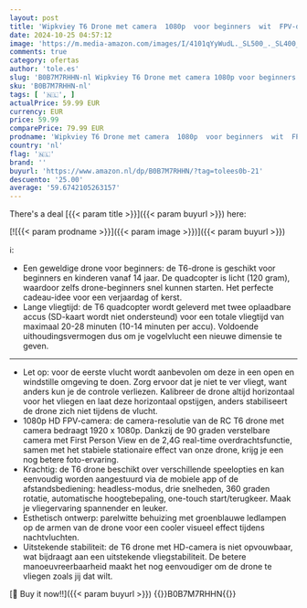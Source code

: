 ```yaml
---
layout: post
title: 'Wipkviey T6 Drone met camera  1080p  voor beginners  wit  FPV-drone  quadcopter voor kinderen  2 accu s  20-28 minuten vliegtijd  cadeaus en speelgoed voor kinderen'
date: 2024-10-25 04:57:12
image: 'https://m.media-amazon.com/images/I/4101qYyWudL._SL500_._SL400_.jpg'
comments: true
category: ofertas
author: 'tole.es'
slug: 'B0B7M7RHHN-nl Wipkviey T6 Drone met camera 1080p voor beginners wit FPV-...'
sku: 'B0B7M7RHHN-nl'
tags: [ '🇳🇱', ]
actualPrice: 59.99 EUR
currency: EUR
price: 59.99
comparePrice: 79.99 EUR
prodname: 'Wipkviey T6 Drone met camera  1080p  voor beginners  wit  FPV-drone  quadcopter voor kinderen  2 accu s  20-28 minuten vliegtijd  cadeaus en speelgoed voor kinderen'
country: 'nl'
flag: '🇳🇱'
brand: ''
buyurl: 'https://www.amazon.nl/dp/B0B7M7RHHN/?tag=tolees0b-21'
descuento: '25.00'
average: '59.6742105263157'
---
```


There's a deal [{{< param title >}}]({{< param buyurl >}})  here:

[![{{< param prodname >}}]({{< param image >}})]({{< param buyurl >}})

ℹ️:

- Een geweldige drone voor beginners: de T6-drone is geschikt voor beginners en kinderen vanaf 14 jaar. De quadcopter is licht (120 gram), waardoor zelfs drone-beginners snel kunnen starten. Het perfecte cadeau-idee voor een verjaardag of kerst.
- Lange vliegtijd: de T6 quadcopter wordt geleverd met twee oplaadbare accus (SD-kaart wordt niet ondersteund) voor een totale vliegtijd van maximaal 20-28 minuten (10-14 minuten per accu). Voldoende uithoudingsvermogen dus om je vogelvlucht een nieuwe dimensie te geven.
- - -
- Let op: voor de eerste vlucht wordt aanbevolen om deze in een open en windstille omgeving te doen. Zorg ervoor dat je niet te ver vliegt, want anders kun je de controle verliezen. Kalibreer de drone altijd horizontaal voor het vliegen en laat deze horizontaal opstijgen, anders stabiliseert de drone zich niet tijdens de vlucht.
- 1080p HD FPV-camera: de camera-resolutie van de RC T6 drone met camera bedraagt 1920 x 1080p. Dankzij de 90 graden verstelbare camera met First Person View en de 2,4G real-time overdrachtsfunctie, samen met het stabiele stationaire effect van onze drone, krijg je een nog betere foto-ervaring.
- Krachtig: de T6 drone beschikt over verschillende speelopties en kan eenvoudig worden aangestuurd via de mobiele app of de afstandsbediening: headless-modus, drie snelheden, 360 graden rotatie, automatische hoogtebepaling, one-touch start/terugkeer. Maak je vliegervaring spannender en leuker.
- Esthetisch ontwerp: parelwitte behuizing met groenblauwe ledlampen op de armen van de drone voor een cooler visueel effect tijdens nachtvluchten.
- Uitstekende stabiliteit: de T6 drone met HD-camera is niet opvouwbaar, wat bijdraagt aan een uitstekende vliegstabiliteit. De betere manoeuvreerbaarheid maakt het nog eenvoudiger om de drone te vliegen zoals jij dat wilt.

[🛒 Buy it now!!]({{< param buyurl >}})
{{<world>}}B0B7M7RHHN{{</world>}}
